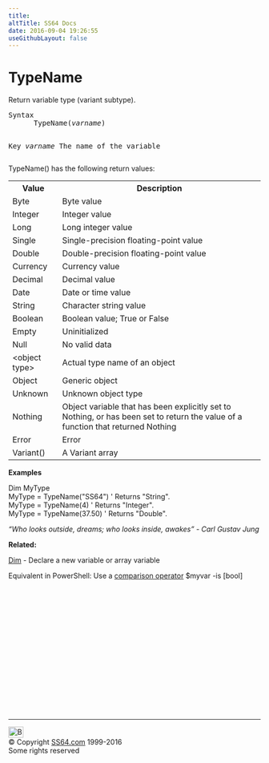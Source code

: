 ```yaml
---
title:
altTitle: SS64 Docs
date: 2016-09-04 19:26:55
useGithubLayout: false
---
```

<!-- #BeginLibraryItem "/Library/head_vb.lbi" --><!-- #EndLibraryItem --><h1>TypeName</h1> 
<p>Return variable type (variant subtype).</p>
<pre>Syntax 
      TypeName(<i>varname</i>)

Key
   <i>varname</i>    The name of the variable
</pre>
<p>TypeName() has the following return values:
</p>
<table>
  <tbody><tr>
  <th>Value</th>
  <th>Description</th></tr>
  <tr>
  <td>Byte</td>
  <td>Byte value</td></tr>
  <tr>
  <td>Integer</td>
  <td>Integer value</td></tr>
  <tr>
  <td>Long</td>
  <td>Long integer value</td></tr>
  <tr>
  <td>Single</td>
  <td>Single-precision floating-point value</td></tr>
  <tr>
  <td>Double</td>
  <td>Double-precision floating-point value</td></tr>
  <tr>
  <td>Currency</td>
  <td>Currency value</td></tr>
  <tr>
  <td>Decimal</td>
  <td>Decimal value</td></tr>
  <tr>
  <td>Date</td>
  <td>Date or time value</td></tr>
  <tr>
  <td>String</td>
  <td>Character string value</td></tr>
  <tr>
  <td>Boolean</td>
  <td>Boolean value; True or False</td></tr>
  <tr>
  <td>Empty</td>
  <td>Uninitialized</td></tr>
  <tr>
  <td>Null</td>
  <td>No valid data</td></tr>
  <tr>
  <td>&lt;object type&gt;</td>
  <td>Actual type name of an object</td></tr>
  <tr>
  <td>Object</td>
  <td>Generic object</td></tr>
  <tr>
  <td>Unknown</td>
  <td>Unknown object type</td></tr>
  <tr>
  <td>Nothing</td>
  <td>Object variable that has been explicitly set to Nothing, or has been set to return the value of a function that returned Nothing </td></tr>
  <tr>
  <td>Error</td>
  <td>Error</td></tr>
  <tr>
  <td>Variant()</td>
  <td>A Variant array</td></tr>
</tbody></table>
<p><b>Examples</b></p>
<p><span class="code">Dim MyType</span><br>
<span class="code">MyType = TypeName("SS64") ' Returns "String".<br>
MyType = TypeName(4) ' Returns "Integer".<br>
MyType = TypeName(37.50) ' Returns "Double".</span></p>
<p class="quote"><i>“Who looks outside, dreams; who looks inside, awakes” - Carl Gustav Jung</i></p>
<p><b>Related:</b></p>
<p><a href="dim.html">Dim</a> - Declare a new variable or array variable<br>

Equivalent in PowerShell: Use a <a href="../ps/syntax-compare.html">comparison operator</a> <span class="code">$myvar -is [bool]</span></p><!-- #BeginLibraryItem "/Library/foot_vb.lbi" --><p>
<!-- VB300 -->
<ins class="adsbygoogle" style="display:inline-block;width:300px;height:250px" data-ad-client="ca-pub-6140977852749469" data-ad-slot="1683739502"></ins>
<script>
(adsbygoogle = window.adsbygoogle || []).push({});
</script></p>
<hr>
<div id="bl" class="footer"><a href="typename.html#"><img src="../images/top.png" width="30" height="22" alt="Back to the Top"></a></div>
<div id="br" class="footer, tagline">© Copyright <a href="../index.html">SS64.com</a> 1999-2016<br>
Some rights reserved</div><!-- #EndLibraryItem -->

